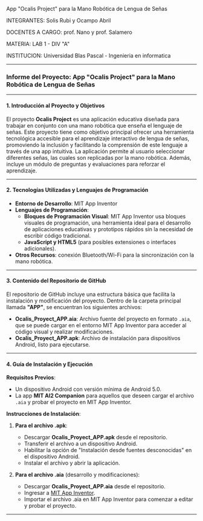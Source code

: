  App "Ocalis Project" para la Mano Robótica de Lengua de Señas

INTEGRANTES: Solis Rubi y Ocampo Abril

DOCENTES A CARGO: prof. Nano y prof. Salamero

MATERIA: LAB 1 - DIV "A"

INSTITUCION: Universidad Blas Pascal - Ingenieria en informatica


---

### Informe del Proyecto: **App "Ocalis Project" para la Mano Robótica de Lengua de Señas**

---

#### **1. Introducción al Proyecto y Objetivos**

El proyecto **Ocalis Project** es una aplicación educativa diseñada para trabajar en conjunto con una mano robótica que enseña el lenguaje de señas. Este proyecto tiene como objetivo principal ofrecer una herramienta tecnológica accesible para el aprendizaje interactivo de lengua de señas, promoviendo la inclusión y facilitando la comprensión de este lenguaje a través de una app intuitiva. La aplicación permite al usuario seleccionar diferentes señas, las cuales son replicadas por la mano robótica. Además, incluye un módulo de preguntas y evaluaciones para reforzar el aprendizaje.

---

#### **2. Tecnologías Utilizadas y Lenguajes de Programación**

- **Entorno de Desarrollo**: MIT App Inventor
- **Lenguajes de Programación**: 
  - **Bloques de Programación Visual**: MIT App Inventor usa bloques visuales de programación, una herramienta ideal para el desarrollo de aplicaciones educativas y prototipos rápidos sin la necesidad de escribir código tradicional.
  - **JavaScript y HTML5** (para posibles extensiones o interfaces adicionales).
- **Otros Recursos**: conexión Bluetooth/Wi-Fi para la sincronización con la mano robótica.

---

#### **3. Contenido del Repositorio de GitHub**

El repositorio de GitHub incluye una estructura básica que facilita la instalación y modificación del proyecto. Dentro de la carpeta principal llamada **"APP"**, se encuentran los siguientes archivos:

- **Ocalis_Proyect_APP.aia**: Archivo fuente del proyecto en formato `.aia`, que se puede cargar en el entorno MIT App Inventor para acceder al código visual y realizar modificaciones.
- **Ocalis_Proyect_APP.apk**: Archivo de instalación para dispositivos Android, listo para ejecutarse.

---

#### **4. Guía de Instalación y Ejecución**

**Requisitos Previos**:
- Un dispositivo Android con versión mínima de Android 5.0.
- La app **MIT AI2 Companion** para aquellos que deseen cargar el archivo `.aia` y probar el proyecto en MIT App Inventor.

**Instrucciones de Instalación**:
1. **Para el archivo .apk**:
   - Descargar **Ocalis_Proyect_APP.apk** desde el repositorio.
   - Transferir el archivo a un dispositivo Android.
   - Habilitar la opción de "Instalación desde fuentes desconocidas" en el dispositivo Android.
   - Instalar el archivo y abrir la aplicación.

2. **Para el archivo .aia** (desarrollo y modificaciones):
   - Descargar **Ocalis_Proyect_APP.aia** desde el repositorio.
   - Ingresar a [MIT App Inventor](http://ai2.appinventor.mit.edu).
   - Importar el archivo .aia en MIT App Inventor para comenzar a editar y probar el proyecto.

---

